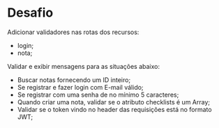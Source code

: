 # Desafio

Adicionar validadores nas rotas dos recursos:

- login;
- nota;

Validar e exibir mensagens para as situações abaixo:

- Buscar notas fornecendo um ID inteiro;
- Se registrar e fazer login com E-mail válido;
- Se registrar com uma senha de no mínimo 5 caracteres;
- Quando criar uma nota, validar se o atributo checklists é um Array;
- Validar se o token vindo no header das requisições está no formato JWT;